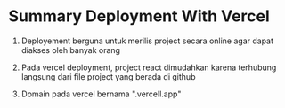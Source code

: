 # Summary Deployment With Vercel

1. Deployement berguna untuk merilis project secara online agar dapat diakses oleh banyak orang 

2. Pada vercel deployment, project react dimudahkan karena terhubung langsung dari file project yang berada di github

3. Domain pada vercel bernama ".vercell.app"